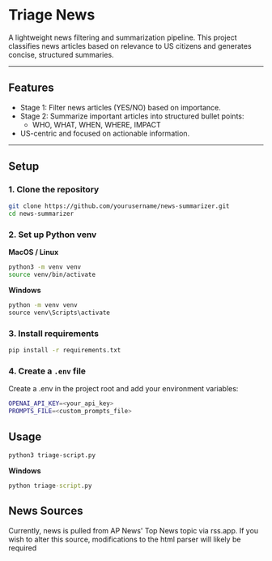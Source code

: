 # Triage News

A lightweight news filtering and summarization pipeline. This project classifies news articles based on relevance to US citizens and generates concise, structured summaries.

---

## Features

- Stage 1: Filter news articles (YES/NO) based on importance.
- Stage 2: Summarize important articles into structured bullet points:
  - WHO, WHAT, WHEN, WHERE, IMPACT
- US-centric and focused on actionable information.

---

## Setup

### 1. Clone the repository

```bash
git clone https://github.com/yourusername/news-summarizer.git
cd news-summarizer
```

### 2. Set up Python venv

**MacOS / Linux**

```bash
python3 -m venv venv
source venv/bin/activate
```

**Windows**

```cmd
python -m venv venv
source venv\Scripts\activate
```

### 3. Install requirements

```bash
pip install -r requirements.txt
```

### 4. Create a `.env` file

Create a .env in the project root and add your environment variables:

```bash
OPENAI_API_KEY=<your_api_key>
PROMPTS_FILE=<custom_prompts_file>
```

## Usage

```bash
python3 triage-script.py
```

**Windows**

```cmd
python triage-script.py
```

## News Sources

Currently, news is pulled from AP News' Top News topic via rss.app. If you wish to alter this source, modifications to the html parser will likely be required

